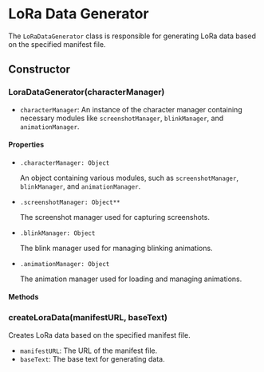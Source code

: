 # LoRa Data Generator

The `LoRaDataGenerator` class is responsible for generating LoRa data based on the specified manifest file.

## Constructor

### LoraDataGenerator(characterManager)

- `characterManager`: An instance of the character manager containing necessary modules like `screenshotManager`, `blinkManager`, and `animationManager`.

#### Properties

- `.characterManager: Object`

  An object containing various modules, such as `screenshotManager`, `blinkManager`, and `animationManager`.

- `.screenshotManager: Object**`

  The screenshot manager used for capturing screenshots.

- `.blinkManager: Object`

  The blink manager used for managing blinking animations.

- `.animationManager: Object`

  The animation manager used for loading and managing animations.

#### Methods

### createLoraData(manifestURL, baseText)

Creates LoRa data based on the specified manifest file.

- `manifestURL`: The URL of the manifest file.
- `baseText`: The base text for generating data.
